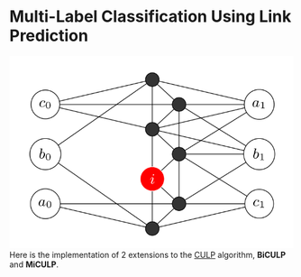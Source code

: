 # Multi-Label Classification Using Link Prediction
![](data/toy.png)
Here is the implementation of 2 extensions to the [CULP](https://github.com/AminFadaee/culp) algorithm, **BiCULP** and **MiCULP**.